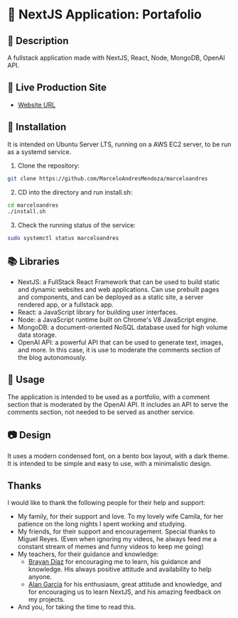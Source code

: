 # 🔼 NextJS Application: Portafolio

## 📝 Description

A fullstack application made with NextJS, React, Node, MongoDB, OpenAI API.

## 👀 Live Production Site

- [Website URL](https://marceloandres.cl)

## 📂 Installation

It is intended on Ubuntu Server LTS, running on a AWS EC2 server, to be run as a systemd service.

1. Clone the repository:

```bash
git clone https://github.com/MarceloAndresMendoza/marceloandres
```
2. CD into the directory and run install.sh:

```bash
cd marceloandres
./install.sh
```
3. Check the running status of the service:

```bash
sudo systemctl status marceloandres
```
## 📚 Libraries

- NextJS: a FullStack React Framework that can be used to build static and dynamic websites and web applications. Can use prebuilt pages and components, and can be deployed as a static site, a server rendered app, or a fullstack app.
- React: a JavaScript library for building user interfaces.
- Node: a JavaScript runtime built on Chrome's V8 JavaScript engine.
- MongoDB: a document-oriented NoSQL database used for high volume data storage.
- OpenAI API: a powerful API that can be used to generate text, images, and more. In this case, it is use to moderate the comments section of the blog autonomously.

## 📖 Usage

The application is intended to be used as a portfolio, with a comment section that is moderated by the OpenAI API. It includes an API to serve the comments section, not needed to be served as another service.

## 📷 Design

It uses a modern condensed font, on a bento box layout, with a dark theme. It is intended to be simple and easy to use, with a minimalistic design.

## Thanks

I would like to thank the following people for their help and support:
- My family, for their support and love. To my lovely wife Camila, for her patience on the long nights I spent working and studying.
- My friends, for their support and encouragement. Special thanks to Miguel Reyes. (Even when ignoring my videos, he always feed me a constant stream of memes and funny videos to keep me going)
- My teachers, for their guidance and knowledge:
    - [Brayan Díaz](https://github.com/brayandiazc) for encouraging me to learn, his guidance and knowledge. His always positive attitude and availability to help anyone.
    - [Alan García](https://github.com/aegarmus) for his enthusiasm, great attitude and knowledge, and for encouraging us to learn NextJS, and his amazing feedback on my projects.
- And you, for taking the time to read this.